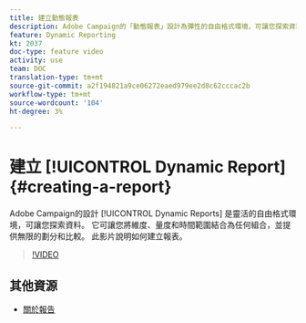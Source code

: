 ```yaml
---
title: 建立動態報表
description: Adobe Campaign的「動態報表」設計為彈性的自由格式環境，可讓您探索資料。 它可讓您將維度、量度和時間範圍結合為任何組合，並提供無限的劃分和比較。 此影片說明如何建立報表。
feature: Dynamic Reporting
kt: 2037
doc-type: feature video
activity: use
team: DOC
translation-type: tm+mt
source-git-commit: a2f194821a9ce06272eaed979ee2d8c62cccac2b
workflow-type: tm+mt
source-wordcount: '104'
ht-degree: 3%

---
```



# 建立 [!UICONTROL Dynamic Report]{#creating-a-report}

Adobe Campaign的設計 [!UICONTROL Dynamic Reports] 是靈活的自由格式環境，可讓您探索資料。 它可讓您將維度、量度和時間範圍結合為任何組合，並提供無限的劃分和比較。 此影片說明如何建立報表。

>[!VIDEO](https://video.tv.adobe.com/v/25264/?quality=12)

## 其他資源

* [關於報告](https://docs.adobe.com/content/help/en/campaign-standard/using/reporting/about-reporting/about-dynamic-reports.html)
